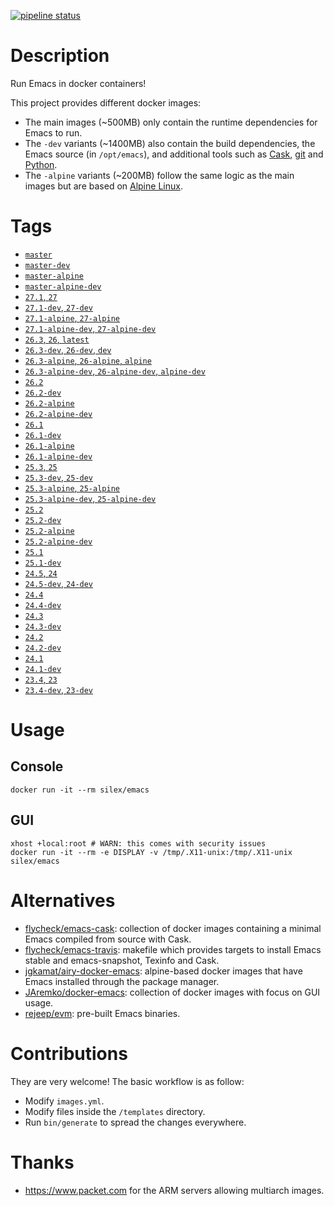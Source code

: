 [![pipeline status](https://gitlab.com/Silex777/docker-emacs/badges/master/pipeline.svg)](https://gitlab.com/Silex777/docker-emacs/-/commits/master)

# Description

Run Emacs in docker containers!

This project provides different docker images:

- The main images (~500MB) only contain the runtime dependencies for Emacs to run.
- The `-dev` variants (~1400MB) also contain the build dependencies, the Emacs source (in `/opt/emacs`), and additional
  tools such as [Cask](https://cask.readthedocs.io), [git](https://git-scm.com) and [Python](https://www.python.org).
- The `-alpine` variants (~200MB) follow the same logic as the main images but are based on
  [Alpine Linux](https://alpinelinux.org).

# Tags

- [`master`](https://github.com/Silex/docker-emacs/blob/master/master/ubuntu/18.04/Dockerfile)
- [`master-dev`](https://github.com/Silex/docker-emacs/blob/master/master/ubuntu/18.04/dev/Dockerfile)
- [`master-alpine`](https://github.com/Silex/docker-emacs/blob/master/master/alpine/3.10/Dockerfile)
- [`master-alpine-dev`](https://github.com/Silex/docker-emacs/blob/master/master/alpine/3.10/dev/Dockerfile)
- [`27.1`, `27`](https://github.com/Silex/docker-emacs/blob/master/27.1/ubuntu/18.04/Dockerfile)
- [`27.1-dev`, `27-dev`](https://github.com/Silex/docker-emacs/blob/master/27.1/ubuntu/18.04/dev/Dockerfile)
- [`27.1-alpine`, `27-alpine`](https://github.com/Silex/docker-emacs/blob/master/27.1/alpine/3.10/Dockerfile)
- [`27.1-alpine-dev`, `27-alpine-dev`](https://github.com/Silex/docker-emacs/blob/master/27.1/alpine/3.10/dev/Dockerfile)
- [`26.3`, `26`, `latest`](https://github.com/Silex/docker-emacs/blob/master/26.3/ubuntu/18.04/Dockerfile)
- [`26.3-dev`, `26-dev`, `dev`](https://github.com/Silex/docker-emacs/blob/master/26.3/ubuntu/18.04/dev/Dockerfile)
- [`26.3-alpine`, `26-alpine`, `alpine`](https://github.com/Silex/docker-emacs/blob/master/26.3/alpine/3.10/Dockerfile)
- [`26.3-alpine-dev`, `26-alpine-dev`, `alpine-dev`](https://github.com/Silex/docker-emacs/blob/master/26.3/alpine/3.10/dev/Dockerfile)
- [`26.2`](https://github.com/Silex/docker-emacs/blob/master/26.2/ubuntu/18.04/Dockerfile)
- [`26.2-dev`](https://github.com/Silex/docker-emacs/blob/master/26.2/ubuntu/18.04/dev/Dockerfile)
- [`26.2-alpine`](https://github.com/Silex/docker-emacs/blob/master/26.2/alpine/3.10/Dockerfile)
- [`26.2-alpine-dev`](https://github.com/Silex/docker-emacs/blob/master/26.2/alpine/3.10/dev/Dockerfile)
- [`26.1`](https://github.com/Silex/docker-emacs/blob/master/26.1/ubuntu/18.04/Dockerfile)
- [`26.1-dev`](https://github.com/Silex/docker-emacs/blob/master/26.1/ubuntu/18.04/dev/Dockerfile)
- [`26.1-alpine`](https://github.com/Silex/docker-emacs/blob/master/26.1/alpine/3.10/Dockerfile)
- [`26.1-alpine-dev`](https://github.com/Silex/docker-emacs/blob/master/26.1/alpine/3.10/dev/Dockerfile)
- [`25.3`, `25`](https://github.com/Silex/docker-emacs/blob/master/25.3/ubuntu/18.04/Dockerfile)
- [`25.3-dev`, `25-dev`](https://github.com/Silex/docker-emacs/blob/master/25.3/ubuntu/18.04/dev/Dockerfile)
- [`25.3-alpine`, `25-alpine`](https://github.com/Silex/docker-emacs/blob/master/25.3/alpine/3.10/Dockerfile)
- [`25.3-alpine-dev`, `25-alpine-dev`](https://github.com/Silex/docker-emacs/blob/master/25.3/alpine/3.10/dev/Dockerfile)
- [`25.2`](https://github.com/Silex/docker-emacs/blob/master/25.2/ubuntu/18.04/Dockerfile)
- [`25.2-dev`](https://github.com/Silex/docker-emacs/blob/master/25.2/ubuntu/18.04/dev/Dockerfile)
- [`25.2-alpine`](https://github.com/Silex/docker-emacs/blob/master/25.2/alpine/3.10/Dockerfile)
- [`25.2-alpine-dev`](https://github.com/Silex/docker-emacs/blob/master/25.2/alpine/3.10/dev/Dockerfile)
- [`25.1`](https://github.com/Silex/docker-emacs/blob/master/25.1/ubuntu/18.04/Dockerfile)
- [`25.1-dev`](https://github.com/Silex/docker-emacs/blob/master/25.1/ubuntu/18.04/dev/Dockerfile)
- [`24.5`, `24`](https://github.com/Silex/docker-emacs/blob/master/24.5/ubuntu/18.04/Dockerfile)
- [`24.5-dev`, `24-dev`](https://github.com/Silex/docker-emacs/blob/master/24.5/ubuntu/18.04/dev/Dockerfile)
- [`24.4`](https://github.com/Silex/docker-emacs/blob/master/24.4/ubuntu/14.04/Dockerfile)
- [`24.4-dev`](https://github.com/Silex/docker-emacs/blob/master/24.4/ubuntu/14.04/dev/Dockerfile)
- [`24.3`](https://github.com/Silex/docker-emacs/blob/master/24.3/ubuntu/14.04/Dockerfile)
- [`24.3-dev`](https://github.com/Silex/docker-emacs/blob/master/24.3/ubuntu/14.04/dev/Dockerfile)
- [`24.2`](https://github.com/Silex/docker-emacs/blob/master/24.2/ubuntu/14.04/Dockerfile)
- [`24.2-dev`](https://github.com/Silex/docker-emacs/blob/master/24.2/ubuntu/14.04/dev/Dockerfile)
- [`24.1`](https://github.com/Silex/docker-emacs/blob/master/24.1/ubuntu/14.04/Dockerfile)
- [`24.1-dev`](https://github.com/Silex/docker-emacs/blob/master/24.1/ubuntu/14.04/dev/Dockerfile)
- [`23.4`, `23`](https://github.com/Silex/docker-emacs/blob/master/23.4/ubuntu/14.04/bootstrap/Dockerfile)
- [`23.4-dev`, `23-dev`](https://github.com/Silex/docker-emacs/blob/master/23.4/ubuntu/14.04/bootstrap/dev/Dockerfile)

# Usage

## Console

``` shell
docker run -it --rm silex/emacs
```

## GUI

``` shell
xhost +local:root # WARN: this comes with security issues
docker run -it --rm -e DISPLAY -v /tmp/.X11-unix:/tmp/.X11-unix silex/emacs
```

# Alternatives

- [flycheck/emacs-cask](https://hub.docker.com/r/flycheck/emacs-cask): collection of docker images containing a
  minimal Emacs compiled from source with Cask.
- [flycheck/emacs-travis](https://github.com/flycheck/emacs-travis): makefile which provides targets to
  install Emacs stable and emacs-snapshot, Texinfo and Cask.
- [jgkamat/airy-docker-emacs](https://github.com/jgkamat/airy-docker-emacs): alpine-based docker images that have
  Emacs installed through the package manager.
- [JAremko/docker-emacs](https://github.com/JAremko/docker-emacs): collection of docker images with focus on GUI usage.
- [rejeep/evm](https://github.com/rejeep/evm): pre-built Emacs binaries.

# Contributions

They are very welcome! The basic workflow is as follow:

- Modify `images.yml`.
- Modify files inside the `/templates` directory.
- Run `bin/generate` to spread the changes everywhere.

# Thanks

- https://www.packet.com for the ARM servers allowing multiarch images.
